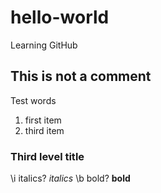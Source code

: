 
# hello-world
Learning GitHub

## This is not a comment

Test words

1. first item
1. third item

### Third level title

\i italics?
*italics*
\b bold? **bold**
